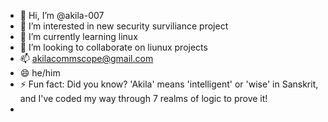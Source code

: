 - 👋 Hi, I’m @akila-007
- 👀 I’m interested in new security surviliance project
- 🌱 I’m currently learning linux
- 💞️ I’m looking to collaborate on liunux projects
- 📫 akilacommscope@gmail.com
- 😄 he/him
- ⚡ Fun fact: Did you know? 'Akila' means 'intelligent' or 'wise' in Sanskrit, and I've coded my way through 7 realms of logic to prove it!
- 
<!---
akila-007/akila-007 is a ✨ special ✨ repository because its `README.md` (this file) appears on your GitHub profile.
You can click the Preview link to take a look at your changes.
--->
